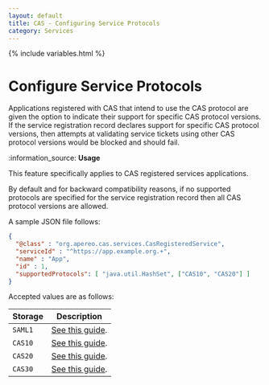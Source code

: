 ```yaml
---
layout: default
title: CAS - Configuring Service Protocols
category: Services
---
```


{% include variables.html %}

# Configure Service Protocols

Applications registered with CAS that intend to use the CAS protocol are given the option to indicate their support
for specific CAS protocol versions. If the service registration record declares support for specific CAS protocol versions, 
then attempts at validating service tickets using other CAS protocol versions would be blocked and should fail.

<div class="alert alert-info">:information_source: <strong>Usage</strong>
<p>This feature specifically applies to CAS registered services applications.</p></div>

By default and for backward compatibility reasons, if no supported protocols are specified for the service 
registration record then all CAS protocol versions are allowed.

A sample JSON file follows:

```json
{
  "@class" : "org.apereo.cas.services.CasRegisteredService",
  "serviceId" : "^https://app.example.org.+",
  "name" : "App",
  "id" : 1,
  "supportedProtocols": [ "java.util.HashSet", ["CAS10", "CAS20"] ]
}
```
 
Accepted values are as follows:

| Storage | Description                                       |
|---------|---------------------------------------------------|
| `SAML1` | [See this guide](../protocol/SAML-v1-Protocol.html). |
| `CAS10` | [See this guide](../protocol/CAS-Protocol.html).  |
| `CAS20` | [See this guide](../protocol/CAS-Protocol.html).  |
| `CAS30` | [See this guide](../protocol/CAS-Protocol.html).  |
